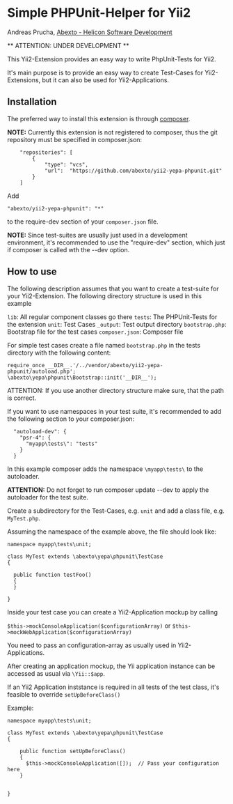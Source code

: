 Simple PHPUnit-Helper for Yii2
==============================

Andreas Prucha, [Abexto - Helicon Software Development](http://www.helicon.co.at)

** ATTENTION: UNDER DEVELOPMENT **

This Yii2-Extension provides an easy way to write PhpUnit-Tests for Yii2.

It's main purpose is to provide an easy way to create Test-Cases for Yii2-Extensions, 
but it can also be used for Yii2-Applications. 

Installation
------------

The preferred way to install this extension is through [composer](http://getcomposer.org/download/).

**NOTE:** Currently this extension is not registered to composer, thus the git repository must be specified
in composer.json:

```
    "repositories": [
        {
            "type": "vcs",
            "url":  "https://github.com/abexto/yii2-yepa-phpunit.git"
        }
    ]
```

Add

```
"abexto/yii2-yepa-phpunit": "*"
```

to the require-dev section of your `composer.json` file.

**NOTE:** Since test-suites are usually just used in a development environment, it's recommended to use
the "require-dev" section, which just if composer is called wth the --dev option. 


How to use
------------

The following description assumes that you want to create a test-suite for your Yii2-Extension.
The following directory structure is used in this example

`lib`: All regular component classes go there
`tests`: The PHPUnit-Tests for the extension
  `unit`: Test Cases
  `_output`: Test output directory
  `bootstrap.php`: Bootstrap file for the test cases
`composer.json`: Composer file


For simple test cases create a file named `bootstrap.php` in the tests directory with the following content:

```
require_once __DIR__.'/../vendor/abexto/yii2-yepa-phpunit/autoload.php';
\abexto\yepa\phpunit\Bootstrap::init('__DIR__');

```

ATTENTION: If you use another directory structure make sure, that the path is correct.

If you want to use namespaces in your test suite, it's recommended to add the following section
to your composer.json:


```
  "autoload-dev": {
    "psr-4": {
      "myapp\tests\": "tests"
    }
  }
```

In this example composer adds the namespace `\myapp\tests\` to the autoloader.

**ATTENTION:** Do not forget to run composer update --dev to apply the autoloader for the test suite.

Create a subdirectory for the Test-Cases, e.g. `unit` and add a class file, e.g. `MyTest.php`.

Assuming the namespace of the example above, the file should look like:

```
namespace myapp\tests\unit;

class MyTest extends \abexto\yepa\phpunit\TestCase
{

  public function testFoo()
  {
  }

}
```

Inside your test case you can create a Yii2-Application mockup by calling

`$this->mockConsoleApplication($configurationArray)` or 
`$this->mockWebApplication($configurationArray)`

You need to pass an configuration-array as usually used in Yii2-Applications.

After creating an application mockup, the Yii application instance can be accessed as usual via `\Yii::$app`.

If an Yii2 Application inststance is required in all tests of the test class, it's feasible to 
override `setUpBeforeClass()`

Example:

```
namespace myapp\tests\unit;

class MyTest extends \abexto\yepa\phpunit\TestCase
{

    public function setUpBeforeClass()
    {
      $this->mockConsoleApplication([]);  // Pass your configuration here
    } 


}
```

